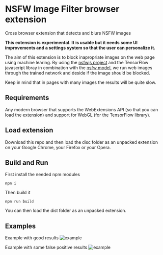 # NSFW Image Filter browser extension
Cross browser extension that detects and blurs NSFW images

**This extension is experimental. It is usable but it needs some UI improvements and a settings system so that the user can personalize it.**

The aim of this extension is to block inapropriate images on the web page using machine learing. By using the [nsfwjs project](https://github.com/infinitered/nsfwjs) and the TensorFlow javascript libray in combination with the [nsfw model](https://github.com/gantman/nsfw_model), we run web images through the trained network and deside if the image should be blocked.

Keep in mind that in pages with many images the results will be quite slow.

## Requirements

Any modern browser that supports the WebExtensions API (so that you can load the extension) and support for WebGL (for the TensorFlow library).

## Load extension

Download this repo and then load the disc folder as an unpacked extension on your Google Chrome, your Firefox or your Opera. 


## Build and Run

First install the needed npm modules
```
npm i
```

Then build it
```
npm run build
```

You can then load the dist folder as an unpacked extension.


## Examples

Example with good results
![example](https://raw.githubusercontent.com/GramThanos/NSFW-Image-Filter-Browser-Extension/master/examples/Screenshot-1.png)

Example with some false positive results
![example](https://raw.githubusercontent.com/GramThanos/NSFW-Image-Filter-Browser-Extension/master/examples/Screenshot-2.png)

